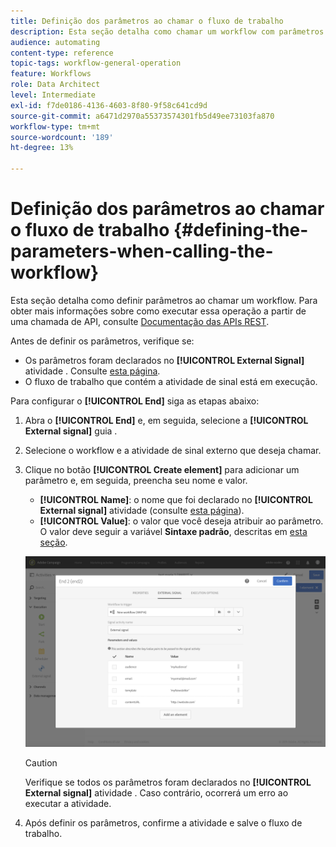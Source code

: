 ```yaml
---
title: Definição dos parâmetros ao chamar o fluxo de trabalho
description: Esta seção detalha como chamar um workflow com parâmetros externos.
audience: automating
content-type: reference
topic-tags: workflow-general-operation
feature: Workflows
role: Data Architect
level: Intermediate
exl-id: f7de0186-4136-4603-8f80-9f58c641cd9d
source-git-commit: a6471d2970a55373574301fb5d49ee73103fa870
workflow-type: tm+mt
source-wordcount: '189'
ht-degree: 13%

---
```


# Definição dos parâmetros ao chamar o fluxo de trabalho {#defining-the-parameters-when-calling-the-workflow}

Esta seção detalha como definir parâmetros ao chamar um workflow. Para obter mais informações sobre como executar essa operação a partir de uma chamada de API, consulte [Documentação das APIs REST](../../api/using/triggering-a-signal-activity.md).

Antes de definir os parâmetros, verifique se:

* Os parâmetros foram declarados no **[!UICONTROL External Signal]** atividade . Consulte [esta página](../../automating/using/declaring-parameters-external-signal.md).
* O fluxo de trabalho que contém a atividade de sinal está em execução.

Para configurar o **[!UICONTROL End]** siga as etapas abaixo:

1. Abra o **[!UICONTROL End]** e, em seguida, selecione a **[!UICONTROL External signal]** guia .
1. Selecione o workflow e a atividade de sinal externo que deseja chamar.
1. Clique no botão **[!UICONTROL Create element]** para adicionar um parâmetro e, em seguida, preencha seu nome e valor.

   * **[!UICONTROL Name]**: o nome que foi declarado no **[!UICONTROL External signal]** atividade (consulte [esta página](../../automating/using/declaring-parameters-external-signal.md)).
   * **[!UICONTROL Value]**: o valor que você deseja atribuir ao parâmetro. O valor deve seguir a variável **Sintaxe padrão**, descritas em [esta seção](../../automating/using/advanced-expression-editing.md#standard-syntax).

   ![](assets/extsignal_definingparameters_2.png)

   >[!CAUTION]
   >
   >Verifique se todos os parâmetros foram declarados no **[!UICONTROL External signal]** atividade . Caso contrário, ocorrerá um erro ao executar a atividade.

1. Após definir os parâmetros, confirme a atividade e salve o fluxo de trabalho.
